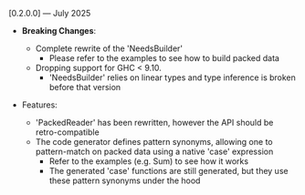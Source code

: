 [0.2.0.0] — July 2025 

* __Breaking Changes__:
  * Complete rewrite of the 'NeedsBuilder'
    * Please refer to the examples to see how to build packed data
  * Dropping support for GHC < 9.10. 
    * 'NeedsBuilder' relies on linear types and type inference is broken before that version

* Features:
  * 'PackedReader' has been rewritten, however the API should be retro-compatible
  * The code generator defines pattern synonyms, allowing one to pattern-match on packed data using a native 'case' expression
    * Refer to the examples (e.g. Sum) to see how it works
    * The generated 'case' functions are still generated, but they use these pattern synonyms under the hood
